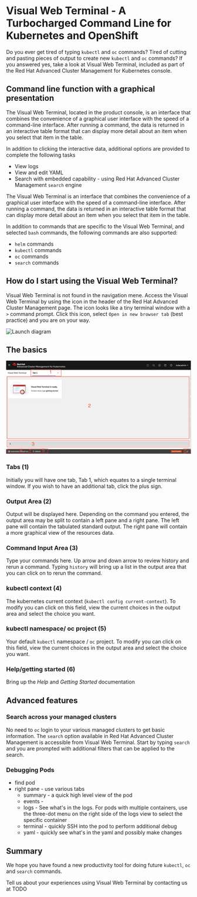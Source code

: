 # Visual Web Terminal - A Turbocharged Command Line for Kubernetes and OpenShift

Do you ever get tired of typing `kubectl` and `oc` commands? Tired of cutting and pasting pieces of output to create new `kubectl` and `oc` commands? If you answered yes, take a look at Visual Web Terminal, included as part of the Red Hat Advanced Cluster Management for Kubernetes console.

## Command line function with a graphical presentation

The Visual Web Terminal, located in the product console, is an interface that combines the convenience of a graphical user interface with the speed of a command-line interface. After running a command, the data is returned in an interactive table format that can display more detail about an item when you select that item in the table.

In addition to clicking the interactive data, additional options are provided to complete the following tasks

- View logs
- View and edit YAML
- Search with embedded capability - using Red Hat Advanced Cluster Management `search` engine  

The Visual Web Terminal is an interface that combines the convenience of a graphical user interface with the speed of a command-line interface. After running a command, the data is returned in an interactive table format that can display more detail about an item when you select that item in the table.

In addition to commands that are specific to the Visual Web Terminal, and selected `bash` commands, the following commands are also supported:

- `helm` commands
- `kubectl` commands
- `oc` commands
- `search` commands

## How do I start using the Visual Web Terminal?

Visual Web Terminal is not found in the navigation mene. Access the Visual Web Terminal by using the icon in the header of the Red Hat Advanced Cluster Management page. The icon looks like a tiny terminal window with a `>` command prompt. Click this icon, select `Open in new browser tab` (best practice) and you are on your way.

![Launch diagram](images/VisualWebTerminalLaunch.gif)

## The basics

![Basics diagram](images/VisualWebTerminalBasics.png)
### Tabs (1)  
Initially you will have one tab, Tab 1, which equates to a single terminal window. If you wish to have an additional tab, click the plus sign.

### Output Area (2)
Output will be displayed here.
Depending on the command you entered, the output area may be split to contain a left pane and a right pane.  The left pane will contain the tabulated standard output.  The right pane will contain a more graphical view of the resources data.

### Command Input Area (3)
Type your commands here.  Up arrow and down arrow to review history and rerun a command.  Typing `history` will bring up a list in the output area that you can click on to rerun the command.

### kubectl context (4)
The kubernetes current context (`kubectl config current-context`).  To modify you can click on this field, view the current choices in the output area and select the choice you want.

### kubectl namespace/ oc project (5)
Your default `kubectl` namespace / `oc` project.  To modify you can click on this field, view the current choices in the output area and select the choice you want.  

### Help/getting started (6)
Bring up the *Help* and *Getting Started* documentation

## Advanced features

### Search across your managed clusters
No need to `oc` login to your various managed clusters to get basic information.  The `search` option available in Red Hat Advanced Cluster Management is accessible from Visual Web Terminal.  Start by typing `search` and you are prompted with additional filters that can be applied to the search.

### Debugging Pods
- find pod
- right pane - use various tabs
  - summary  - a quick high level view of the pod
  - events -
  - logs - See what's in the logs.  For pods with multiple containers, use the three-dot menu on the right side of the logs view to select the specific container
  - terminal - quickly SSH into the pod to perform additional debug  
  - yaml - quickly see what's in the yaml and possibly make changes

## Summary
We hope you have found a new productivity tool for doing future `kubectl`,  `oc` and `search` commands.

Tell us about your experiences using Visual Web Terminal by contacting us at TODO  

